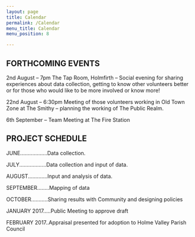 ```yaml
---
layout: page
title: Calendar
permalink: /Calendar
menu_title: Calendar
menu_position: 8

---
```

## FORTHCOMING EVENTS

2nd August – 7pm The Tap Room, Holmfirth – Social evening for sharing experiences about data collection, getting to know other volunteers better or for those who would like to be more involved or know more!

22nd August – 6:30pm Meeting of those volunteers working in Old Town Zone at The Smithy – planning the working of The Public Realm.

6th September – Team Meeting at The Fire Station


## PROJECT SCHEDULE
JUNE..................Data collection.

JULY..................Data collection and input of data.

AUGUST.............Input and analysis of data.

SEPTEMBER........Mapping of data

OCTOBER...........Sharing results with Community and designing policies

JANUARY 2017.....Public Meeting to approve draft

FEBRUARY 2017..Appraisal presented for adoption to Holme Valley Parish Council



